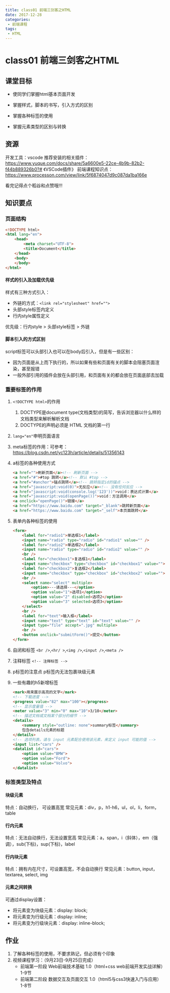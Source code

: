 ```yaml
---
title: class01 前端三剑客之HTML
date: 2017-12-28
categories:
 - 前端课程
tags:
 - HTML
---
```

# class01 前端三剑客之HTML
## 课堂目标
* 使同学们掌握html基本页面开发

* 掌握样式，脚本的书写，引入方式的区别
* 掌握各种标签的使用
* 掌握元素类型的区别与转换

## 资源
开发工具：vscode
推荐安装的相关插件：https://www.yuque.com/docs/share/5a6600e5-22ce-4b9b-82b2-f44b889326b0?# 《VSCode插件》
前端课程知识点：https://www.processon.com/view/link/5f6874047d9c087da1ba166e

看完记得点个稻谷和点赞哦!!!
## 知识要点
### 页面结构
```html
<!DOCTYPE html>
<html lang="en">
    <head>
        <meta charset="UTF-8">
        <title>Document</title>
    </head>
    <body>
    </body>
</html>
```

#### 样式的引入及加载优先级
样式有三种方式引入：
* 外链的方式：`<link rel="stylesheet" href="">`
* 头部style标签内定义
* 行内style属性定义

优先级：行内style > 头部style标签 > 外链

#### 脚本引入的方式区别
script标签可以头部引入也可以在body后引入，但是有一些区别：
* 因为页面是从上而下执行的，所以如果有些和页面有关的脚本会阻塞页面渲染，甚至报错
* 一般外部引用的插件会放在头部引用，和页面有关的都会放在页面底部去加载

### 重要标签的作用
1. `<!DOCTYPE html>`的作用
    1. DOCTYPE是document type(文档类型)的简写，告诉浏览器以什么样的文档类型来解析解析文档
    2. DOCTYPE的声明必须是 HTML 文档的第一行

2. `lang="en"`申明页面语言
3. meta标签的作用：可参考：https://blog.csdn.net/yc123h/article/details/51356143
4. a标签的各种使用方式
    ```html
    <a href="">刷新页面</a><!-- 刷新页面 -->
    <a href="#">#top 跳转</a><!-- 默认 #top -->
    <a href="#anchor">锚点跳转</a><!-- 跳转指定id的锚点 -->
    <a href="javascript:void(0)">无反应</a><!-- 没有任何反应 -->
    <a href="javascript:void(console.log('123'))">void：表达式计算</a>
    <a href="javascript:void(openPage())">void：方法调用</a>
    <a onclick="openPage()">链接</a>
    <a href="https://www.baidu.com" target="_blank">跳转新页面</a>
    <a href="https://www.baidu.com" target="_self">本页面跳转</a>
    ```
5. 表单内各种标签的使用
    ```html
    <form>
        <label for="radio1">单选框1</label>
        <input name="radio" type="radio" id="radio1" value="" />
        <label for="radio2">单选框2</label>
        <input name="radio" type="radio" id="radio2" value="" />
        <br />
        <label for="checkbox1">复选框1</label>
        <input name="checkbox" type="checkbox" id="checkbox1" value="">
        <label for="checkbox2">复选框2</label>
        <input name="checkbox" type="checkbox" id="checkbox2" value="">
        <br />
        <select name="select" multiple>
            <option>---请选择---</option>
            <option value="1">选项1</option>
            <option value="2" disabled>选项2</option>
            <option value="3" selected>选项3</option>
        </select>
        <br />
        <label for="text">输入框</label>
        <input name="text" type="text" id="text" value="" />
        <input type="file" accept=".jpg" multiple>
        <br />
        <button onclick="submitForm()">提交</button>
    </form>
    ```

1. 自闭和标签
    `<br />`,`<hr/ >`,`<img />`,`<input />`,`<meta />`
2. 注释标签
    `<!-- 注释标签 -->`
3. p标签的注意点
    p标签内无法包裹块级元素
4. 一些有趣的h5新增标签
    ```html
    <mark>用来展示高亮的文字</mark>
    <!-- 下载进度 -->
    <progress value="82" max="100"></progress>
    <!-- 显示度量值 -->
    <meter value="3" min="0" max="10">3/10</meter>
    <!-- 描述文档或文档某个部分的细节 -->
    <details>
        <summary style="outline: none">summary标签</summary>
        包含details元素的标题
    </details>
    <!-- 选项列表。请与 input 元素配合使用该元素，来定义 input 可能的值 -->
    <input list="cars" />
    <datalist id="cars">
        <option value="BMW">
        <option value="Ford">
        <option value="Volvo">
    </datalist>
    ```

### 标签类型及特点
#### 块级元素
特点：自动换行， 可设置高宽
常见元素：div，p，h1-h6，ul，ol，li，form，table
#### 行内元素
特点：无法自动换行，无法设置宽高
常见元素：a，span，i（斜体），em（强调），sub(下标)，sup(下标)，label
#### 行内块元素
特点：拥有内在尺寸，可设置高宽，不会自动换行
常见元素：button, input，textarea, select, img
#### 元素之间转换
可通过display设置：
* 将元素变为块级元素：display: block;
* 将元素变为行级元素：display: inline;
* 将元素变为行级块元素：display: inline-block;

## 作业
1. 了解各种标签的使用，不要求熟记，但必须有个印象
2. 视频课程学习：（9月23日-9月25日完成）
    * 前端第一阶段 Web前端技术基础 1.0（html+css web前端开发实战详解）1-9节
    * 前端第二阶段 数据交互及页面交互 1.0（html5与css3快速入门与应用）1-8节